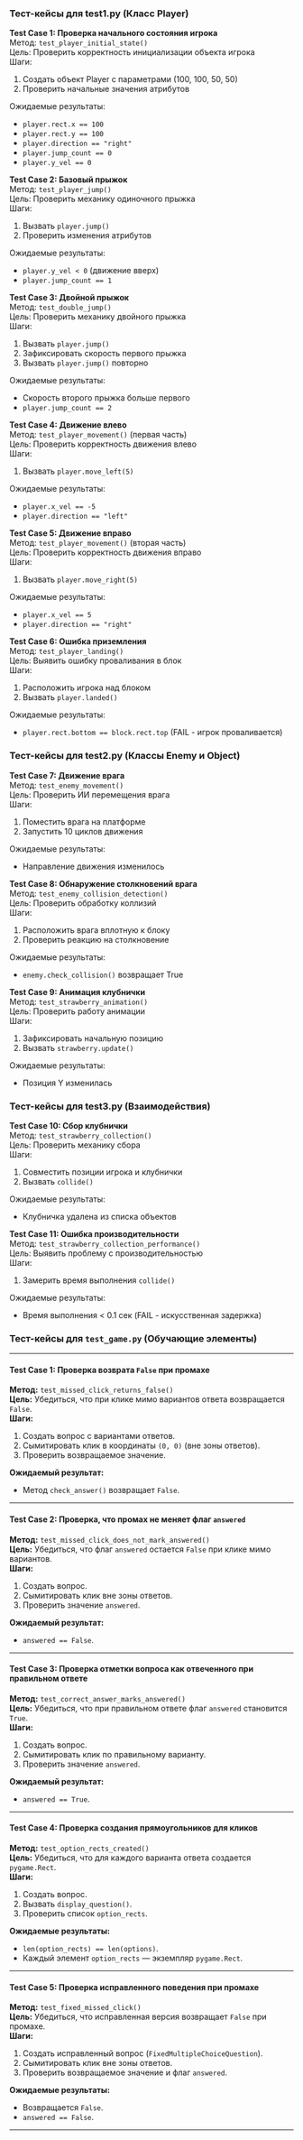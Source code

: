### Тест-кейсы для test1.py (Класс Player)

**Test Case 1: Проверка начального состояния игрока**  
Метод: `test_player_initial_state()`  
Цель: Проверить корректность инициализации объекта игрока  
Шаги:
1. Создать объект Player с параметрами (100, 100, 50, 50)
2. Проверить начальные значения атрибутов  

Ожидаемые результаты:
- `player.rect.x == 100`
- `player.rect.y == 100`
- `player.direction == "right"`
- `player.jump_count == 0`
- `player.y_vel == 0`

**Test Case 2: Базовый прыжок**  
Метод: `test_player_jump()`  
Цель: Проверить механику одиночного прыжка  
Шаги:
1. Вызвать `player.jump()`
2. Проверить изменения атрибутов  

Ожидаемые результаты:
- `player.y_vel < 0` (движение вверх)
- `player.jump_count == 1`

**Test Case 3: Двойной прыжок**  
Метод: `test_double_jump()`  
Цель: Проверить механику двойного прыжка  
Шаги:
1. Вызвать `player.jump()`
2. Зафиксировать скорость первого прыжка
3. Вызвать `player.jump()` повторно  

Ожидаемые результаты:
- Скорость второго прыжка больше первого
- `player.jump_count == 2`

**Test Case 4: Движение влево**  
Метод: `test_player_movement()` (первая часть)  
Цель: Проверить корректность движения влево  
Шаги:
1. Вызвать `player.move_left(5)`  

Ожидаемые результаты:
- `player.x_vel == -5`
- `player.direction == "left"`

**Test Case 5: Движение вправо**  
Метод: `test_player_movement()` (вторая часть)  
Цель: Проверить корректность движения вправо  
Шаги:
1. Вызвать `player.move_right(5)`  

Ожидаемые результаты:
- `player.x_vel == 5`
- `player.direction == "right"`

**Test Case 6: Ошибка приземления**  
Метод: `test_player_landing()`  
Цель: Выявить ошибку проваливания в блок  
Шаги:
1. Расположить игрока над блоком
2. Вызвать `player.landed()`  

Ожидаемые результаты:
- `player.rect.bottom == block.rect.top` (FAIL - игрок проваливается)

### Тест-кейсы для test2.py (Классы Enemy и Object)

**Test Case 7: Движение врага**  
Метод: `test_enemy_movement()`  
Цель: Проверить ИИ перемещения врага  
Шаги:
1. Поместить врага на платформе
2. Запустить 10 циклов движения  

Ожидаемые результаты:
- Направление движения изменилось

**Test Case 8: Обнаружение столкновений врага**  
Метод: `test_enemy_collision_detection()`  
Цель: Проверить обработку коллизий  
Шаги:
1. Расположить врага вплотную к блоку
2. Проверить реакцию на столкновение  

Ожидаемые результаты:
- `enemy.check_collision()` возвращает True

**Test Case 9: Анимация клубнички**  
Метод: `test_strawberry_animation()`  
Цель: Проверить работу анимации  
Шаги:
1. Зафиксировать начальную позицию
2. Вызвать `strawberry.update()`  

Ожидаемые результаты:
- Позиция Y изменилась

### Тест-кейсы для test3.py (Взаимодействия)

**Test Case 10: Сбор клубнички**  
Метод: `test_strawberry_collection()`  
Цель: Проверить механику сбора  
Шаги:
1. Совместить позиции игрока и клубнички
2. Вызвать `collide()`  

Ожидаемые результаты:
- Клубничка удалена из списка объектов

**Test Case 11: Ошибка производительности**  
Метод: `test_strawberry_collection_performance()`  
Цель: Выявить проблему с производительностью  
Шаги:
1. Замерить время выполнения `collide()`  

Ожидаемые результаты:
- Время выполнения < 0.1 сек (FAIL - искусственная задержка)

### **Тест-кейсы для `test_game.py` (Обучающие элементы)**

---

#### **Test Case 1: Проверка возврата `False` при промахе**  
**Метод:** `test_missed_click_returns_false()`  
**Цель:** Убедиться, что при клике мимо вариантов ответа возвращается `False`.  
**Шаги:**  
1. Создать вопрос с вариантами ответов.  
2. Сымитировать клик в координаты `(0, 0)` (вне зоны ответов).  
3. Проверить возвращаемое значение.  

**Ожидаемый результат:**  
- Метод `check_answer()` возвращает `False`.  

---

#### **Test Case 2: Проверка, что промах не меняет флаг `answered`**  
**Метод:** `test_missed_click_does_not_mark_answered()`  
**Цель:** Убедиться, что флаг `answered` остается `False` при клике мимо вариантов.  
**Шаги:**  
1. Создать вопрос.  
2. Сымитировать клик вне зоны ответов.  
3. Проверить значение `answered`.  

**Ожидаемый результат:**  
- `answered == False`.  

---

#### **Test Case 3: Проверка отметки вопроса как отвеченного при правильном ответе**  
**Метод:** `test_correct_answer_marks_answered()`  
**Цель:** Убедиться, что при правильном ответе флаг `answered` становится `True`.  
**Шаги:**  
1. Создать вопрос.  
2. Сымитировать клик по правильному варианту.  
3. Проверить значение `answered`.  

**Ожидаемый результат:**  
- `answered == True`.  

---

#### **Test Case 4: Проверка создания прямоугольников для кликов**  
**Метод:** `test_option_rects_created()`  
**Цель:** Убедиться, что для каждого варианта ответа создается `pygame.Rect`.  
**Шаги:**  
1. Создать вопрос.  
2. Вызвать `display_question()`.  
3. Проверить список `option_rects`.  

**Ожидаемые результаты:**  
- `len(option_rects) == len(options)`.  
- Каждый элемент `option_rects` — экземпляр `pygame.Rect`.  

---

#### **Test Case 5: Проверка исправленного поведения при промахе**  
**Метод:** `test_fixed_missed_click()`  
**Цель:** Убедиться, что исправленная версия возвращает `False` при промахе.  
**Шаги:**  
1. Создать исправленный вопрос (`FixedMultipleChoiceQuestion`).  
2. Сымитировать клик вне зоны ответов.  
3. Проверить возвращаемое значение и флаг `answered`.  

**Ожидаемые результаты:**  
- Возвращается `False`.  
- `answered == False`.  

---
